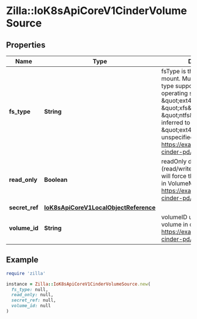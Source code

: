 # Zilla::IoK8sApiCoreV1CinderVolumeSource

## Properties

| Name | Type | Description | Notes |
| ---- | ---- | ----------- | ----- |
| **fs_type** | **String** | fsType is the filesystem type to mount. Must be a filesystem type supported by the host operating system. Examples: \&quot;ext4\&quot;, \&quot;xfs\&quot;, \&quot;ntfs\&quot;. Implicitly inferred to be \&quot;ext4\&quot; if unspecified. More info: https://examples.k8s.io/mysql-cinder-pd/README.md | [optional] |
| **read_only** | **Boolean** | readOnly defaults to false (read/write). ReadOnly here will force the ReadOnly setting in VolumeMounts. More info: https://examples.k8s.io/mysql-cinder-pd/README.md | [optional] |
| **secret_ref** | [**IoK8sApiCoreV1LocalObjectReference**](IoK8sApiCoreV1LocalObjectReference.md) |  | [optional] |
| **volume_id** | **String** | volumeID used to identify the volume in cinder. More info: https://examples.k8s.io/mysql-cinder-pd/README.md |  |

## Example

```ruby
require 'zilla'

instance = Zilla::IoK8sApiCoreV1CinderVolumeSource.new(
  fs_type: null,
  read_only: null,
  secret_ref: null,
  volume_id: null
)
```


